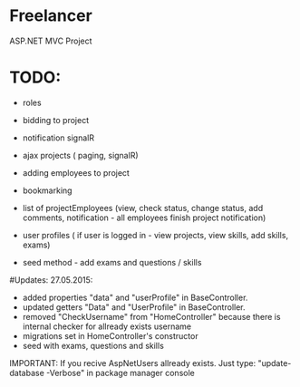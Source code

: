 # Freelancer
ASP.NET MVC Project

# TODO:
- roles
- bidding to project
- notification signalR 

- ajax projects ( paging, signalR)
- adding employees to project
- bookmarking 
- list of projectEmployees (view, check status, change status, add comments, notification - all employees finish project notification)
- user profiles ( if user is logged in - view projects, view skills, add skills, exams)
- seed method - add exams and questions / skills

#Updates:
27.05.2015:
-	added properties "data" and "userProfile" in BaseController.
-	updated getters "Data" and "UserProfile" in BaseController.
-	removed "CheckUsername" from "HomeController" because there is internal checker for allready exists username
-	migrations set in HomeController's constructor
-	seed with exams, questions and skills

IMPORTANT:
If you recive AspNetUsers allready exists. Just type:
	"update-database -Verbose"
in package manager console
